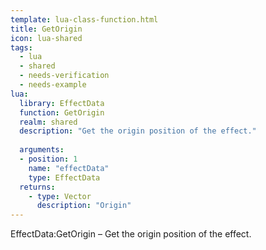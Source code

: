 ```yaml
---
template: lua-class-function.html
title: GetOrigin
icon: lua-shared
tags:
  - lua
  - shared
  - needs-verification
  - needs-example
lua:
  library: EffectData
  function: GetOrigin
  realm: shared
  description: "Get the origin position of the effect."
  
  arguments:
  - position: 1
    name: "effectData"
    type: EffectData
  returns:
    - type: Vector
      description: "Origin"
---
```


<div class="lua__search__keywords">
EffectData:GetOrigin &#x2013; Get the origin position of the effect.
</div>
